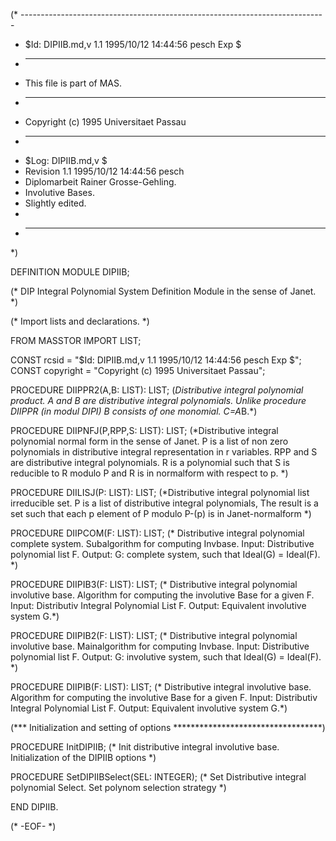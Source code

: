 (* ----------------------------------------------------------------------------
 * $Id: DIPIIB.md,v 1.1 1995/10/12 14:44:56 pesch Exp $
 * ----------------------------------------------------------------------------
 * This file is part of MAS.
 * ----------------------------------------------------------------------------
 * Copyright (c) 1995 Universitaet Passau
 * ----------------------------------------------------------------------------
 * $Log: DIPIIB.md,v $
 * Revision 1.1  1995/10/12 14:44:56  pesch
 * Diplomarbeit Rainer Grosse-Gehling.
 * Involutive Bases.
 * Slightly edited.
 *
 * ----------------------------------------------------------------------------
 *)

DEFINITION MODULE DIPIIB;

(* DIP Integral Polynomial System Definition Module in the sense of Janet. *)


(* Import lists and declarations. *)

FROM MASSTOR IMPORT LIST;

CONST rcsid = "$Id: DIPIIB.md,v 1.1 1995/10/12 14:44:56 pesch Exp $";
CONST copyright = "Copyright (c) 1995 Universitaet Passau";

PROCEDURE DIIPPR2(A,B: LIST): LIST;
(*Distributive integral polynomial product. 
  A and B are distributive integral polynomials.
  Unlike procedure DIIPPR (in modul DIPI) B consists of one monomial. 
  C=A*B.*)

PROCEDURE DIIPNFJ(P,RPP,S: LIST): LIST; 
(*Distributive integral polynomial normal form in the sense of Janet. 
  P is a list of non zero polynomials in distributive integral
  representation in r variables. RPP and S are distributive integral
  polynomials. R is a polynomial such that S is reducible to R
  modulo P and R is in normalform with respect to p. *)

PROCEDURE DIILISJ(P: LIST): LIST; 
(*Distributive integral polynomial list irreducible set.
  P is a list of distributive integral polynomials,
  The result is a set such that each p element of P modulo P-(p)
  is in Janet-normalform *)

PROCEDURE DIIPCOM(F: LIST): LIST;
(* Distributive integral polynomial complete system.
   Subalgorithm for computing Invbase.
   Input: Distributive polynomial list F.
   Output: G: complete system, such that Ideal(G) = Ideal(F). *)

PROCEDURE DIIPIB3(F: LIST): LIST;
(* Distributive integral polynomial involutive base.
   Algorithm for computing the involutive Base for a given F.
   Input: Distributiv Integral Polynomial List F.
   Output: Equivalent involutive system G.*)

PROCEDURE DIIPIB2(F: LIST): LIST;
(* Distributive integral polynomial involutive base.
   Mainalgorithm for computing Invbase.
   Input: Distributive polynomial list F.
   Output: G: involutive system, such that Ideal(G) = Ideal(F). *)

PROCEDURE DIIPIB(F: LIST): LIST;
(* Distributive integral involutive base.
   Algorithm for computing the involutive Base for a given F.
   Input: Distributiv Integral Polynomial List F.
   Output: Equivalent involutive system G.*)

(*** Initialization and setting of options **********************************)

PROCEDURE InitDIPIIB;
(* Init distributive integral involutive base. 
   Initialization of the DIPIIB options *)

PROCEDURE SetDIPIIBSelect(SEL: INTEGER);
(* Set Distributive integral polynomial Select. 
   Set polynom selection strategy *)

END DIPIIB.


(* -EOF- *)
